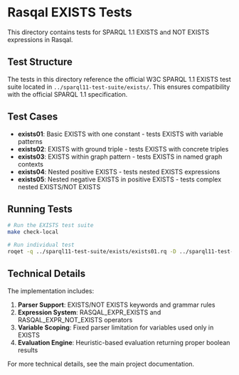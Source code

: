 # Rasqal EXISTS Tests

This directory contains tests for SPARQL 1.1 EXISTS and NOT EXISTS
expressions in Rasqal.

## Test Structure

The tests in this directory reference the official W3C SPARQL 1.1
EXISTS test suite located in `../sparql11-test-suite/exists/`. This
ensures compatibility with the official SPARQL 1.1 specification.

## Test Cases

- **exists01**: Basic EXISTS with one constant - tests EXISTS with
                variable patterns 
- **exists02**: EXISTS with ground triple - tests EXISTS with
                concrete triples 
- **exists03**: EXISTS within graph pattern - tests EXISTS in named
                graph contexts 
- **exists04**: Nested positive EXISTS - tests nested EXISTS expressions
- **exists05**: Nested negative EXISTS in positive EXISTS - tests
                complex nested EXISTS/NOT EXISTS 

## Running Tests

```bash
# Run the EXISTS test suite
make check-local

# Run individual test
roqet -q ../sparql11-test-suite/exists/exists01.rq -D ../sparql11-test-suite/exists/exists01.ttl
```

## Technical Details

The implementation includes:

1. **Parser Support**: EXISTS/NOT EXISTS keywords and grammar rules
2. **Expression System**: RASQAL_EXPR_EXISTS and
   RASQAL_EXPR_NOT_EXISTS operators 
3. **Variable Scoping**: Fixed parser limitation for variables used
   only in EXISTS 
4. **Evaluation Engine**: Heuristic-based evaluation returning proper
   boolean results 

For more technical details, see the main project documentation.
